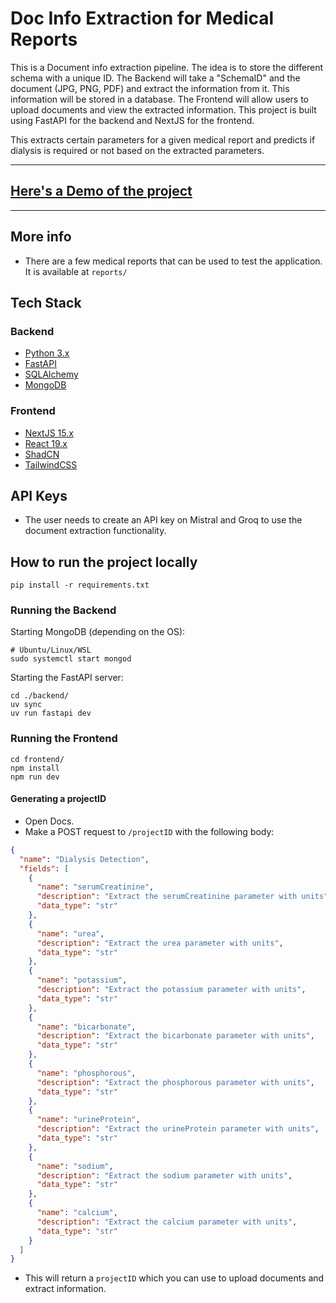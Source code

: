 # Doc Info Extraction for Medical Reports

This is a Document info extraction pipeline. The idea is to store the different schema with a unique ID. The Backend will take a "SchemaID" and the document (JPG, PNG, PDF) and extract the information from it. This information will be stored in a database. The Frontend will allow users to upload documents and view the extracted information. This project is built using FastAPI for the backend and NextJS for the frontend.

This extracts certain parameters for a given medical report and predicts if dialysis is required or not based on the extracted parameters.     

---------------------------------------------------------------------------------------------------

## [Here's a Demo of the project](https://drive.google.com/file/d/1Ne0pWPFtf5iyXvgxjACvt45uMgTgPx07/view?usp=sharing)

---------------------------------------------------------------------------------------------------

## More info

- There are a few medical reports that can be used to test the application. It is available at `reports/`

## Tech Stack

### Backend

- [Python 3.x](https://www.python.org/)
- [FastAPI](https://fastapi.tiangolo.com/)
- [SQLAlchemy](https://docs.sqlalchemy.org/en/14/index.html)
- [MongoDB](https://www.mongodb.com/)

### Frontend

- [NextJS 15.x](https://nextjs.org/)
- [React 19.x](https://reactjs.org/)
- [ShadCN](https://ui.shadcn.com/)
- [TailwindCSS](https://tailwindcss.com/)

## API Keys

- The user needs to create an API key on Mistral and Groq to use the document extraction functionality.

## How to run the project locally

```shell
pip install -r requirements.txt
```

### Running the Backend

Starting MongoDB (depending on the OS):

```shell
# Ubuntu/Linux/WSL
sudo systemctl start mongod
```

Starting the FastAPI server:

```shell
cd ./backend/
uv sync
uv run fastapi dev
```

### Running the Frontend

```shell
cd frontend/
npm install
npm run dev
```

#### Generating a projectID

- Open Docs. 
- Make a POST request to `/projectID` with the following body:

```json
{
  "name": "Dialysis Detection",
  "fields": [
    {
      "name": "serumCreatinine",
      "description": "Extract the serumCreatinine parameter with units",
      "data_type": "str"
    },
    {
      "name": "urea",
      "description": "Extract the urea parameter with units",
      "data_type": "str"
    },
    {
      "name": "potassium",
      "description": "Extract the potassium parameter with units",
      "data_type": "str"
    },
    {
      "name": "bicarbonate",
      "description": "Extract the bicarbonate parameter with units",
      "data_type": "str"
    },
    {
      "name": "phosphorous",
      "description": "Extract the phosphorous parameter with units",
      "data_type": "str"
    },
    {
      "name": "urineProtein",
      "description": "Extract the urineProtein parameter with units",
      "data_type": "str"
    },
    {
      "name": "sodium",
      "description": "Extract the sodium parameter with units",
      "data_type": "str"
    },
    {
      "name": "calcium",
      "description": "Extract the calcium parameter with units",
      "data_type": "str"
    }
  ]
}
```
- This will return a `projectID` which you can use to upload documents and extract information. 
